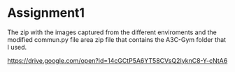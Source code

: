 # Assignment1

The zip with the images captured from the different enviroments and the modified commun.py file area zip file that contains the A3C-Gym folder that I used. 


https://drive.google.com/open?id=14cGCtP5A6YT58CVsQ2IyknC8-Y-cNtA6
